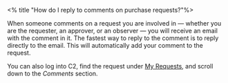 <% title "How do I reply to comments on purchase requests?"%>

When someone comments on a request you are involved in — whether you are the requester, an approver, or an observer — you will receive an email with the comment in it. The fastest way to reply to the comment is to reply directly to the email. This will automatically add your comment to the request.

You can also log into C2, find the request under [My Requests](../proposals), and scroll down to the _Comments_ section.
